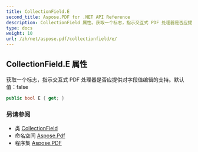 ```yaml
---
title: CollectionField.E
second_title: Aspose.PDF for .NET API Reference
description: CollectionField 属性。获取一个标志，指示交互式 PDF 处理器是否应提供对字段值编辑的支持。默认值为 false
type: docs
weight: 10
url: /zh/net/aspose.pdf/collectionfield/e/
---
```

## CollectionField.E 属性

获取一个标志，指示交互式 PDF 处理器是否应提供对字段值编辑的支持。默认值：false

```csharp
public bool E { get; }
```

### 另请参阅

* 类 [CollectionField](../)
* 命名空间 [Aspose.Pdf](../../../aspose.pdf/)
* 程序集 [Aspose.PDF](../../../)